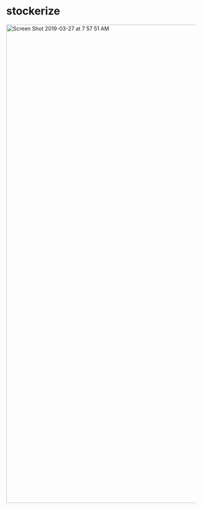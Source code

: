 # stockerize

<img width="1271" alt="Screen Shot 2019-03-27 at 7 57 51 AM" src="https://user-images.githubusercontent.com/1077095/55086700-11618200-5066-11e9-9c02-840e6984105d.png">
